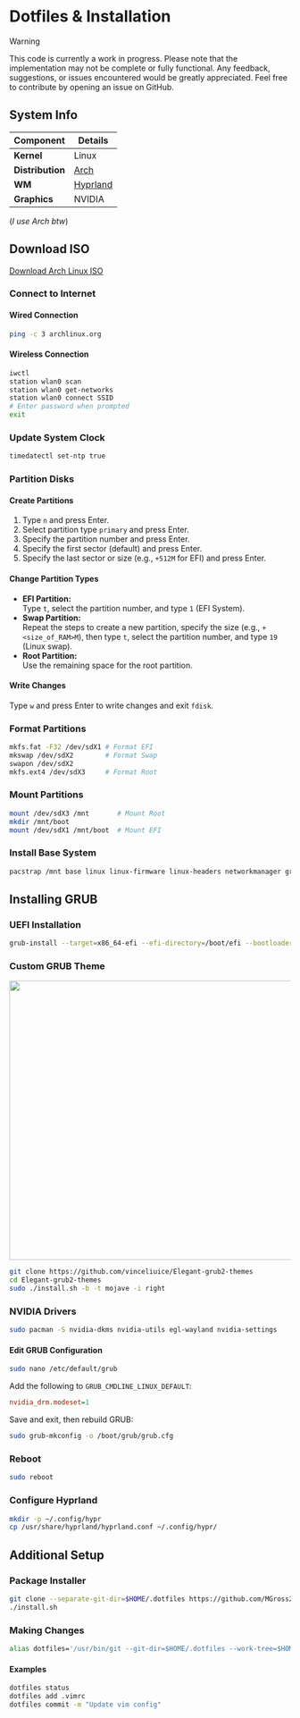 # Dotfiles & Installation

> [!WARNING] 
> This code is currently a work in progress. Please note that the implementation may not be complete or fully functional. Any feedback, suggestions, or issues encountered would be greatly appreciated. Feel free to contribute by opening an issue on GitHub.

## System Info

| **Component**   | **Details**       |
|------------------|-------------------|
| **Kernel**       | Linux             |
| **Distribution** | [Arch](https://archlinux.org)               |
| **WM**           | [Hyprland](https://wiki.hyprland.org)          |
| **Graphics**     | NVIDIA            |

(*I use Arch btw*)

## Download ISO

[Download Arch Linux ISO](https://archlinux.org/download/)

### Connect to Internet

#### Wired Connection

```bash
ping -c 3 archlinux.org
```

#### Wireless Connection

```bash
iwctl
station wlan0 scan
station wlan0 get-networks
station wlan0 connect SSID
# Enter password when prompted
exit
```

### Update System Clock

```bash
timedatectl set-ntp true
```

### Partition Disks

#### Create Partitions

1. Type `n` and press Enter.
2. Select partition type `primary` and press Enter.
3. Specify the partition number and press Enter.
4. Specify the first sector (default) and press Enter.
5. Specify the last sector or size (e.g., `+512M` for EFI) and press Enter.

#### Change Partition Types

- **EFI Partition:**  
    Type `t`, select the partition number, and type `1` (EFI System).  
- **Swap Partition:**  
    Repeat the steps to create a new partition, specify the size (e.g., `+<size_of_RAM>M`), then type `t`, select the partition number, and type `19` (Linux swap).  
- **Root Partition:**  
    Use the remaining space for the root partition.

#### Write Changes

Type `w` and press Enter to write changes and exit `fdisk`.

### Format Partitions

```bash
mkfs.fat -F32 /dev/sdX1 # Format EFI
mkswap /dev/sdX2        # Format Swap
swapon /dev/sdX2
mkfs.ext4 /dev/sdX3     # Format Root
```

### Mount Partitions

```bash
mount /dev/sdX3 /mnt       # Mount Root
mkdir /mnt/boot
mount /dev/sdX1 /mnt/boot  # Mount EFI
```

### Install Base System

```bash
pacstrap /mnt base linux linux-firmware linux-headers networkmanager grub efibootmgr sudo nano base-devel git
```

## Installing GRUB

### UEFI Installation

```bash
grub-install --target=x86_64-efi --efi-directory=/boot/efi --bootloader-id=GRUB
```

### Custom GRUB Theme

<img src="https://raw.githubusercontent.com/vinceliuice/Elegant-grub2-themes/refs/heads/main/preview-02.jpg"
     width="840" height="500"
     style="object-fit: none; object-position: -1020px -1100px;">

```bash
git clone https://github.com/vinceliuice/Elegant-grub2-themes
cd Elegant-grub2-themes
sudo ./install.sh -b -t mojave -i right
```

### NVIDIA Drivers

```bash
sudo pacman -S nvidia-dkms nvidia-utils egl-wayland nvidia-settings
```

#### Edit GRUB Configuration

```bash
sudo nano /etc/default/grub
```

Add the following to `GRUB_CMDLINE_LINUX_DEFAULT`:

```ini
nvidia_drm.modeset=1
```

Save and exit, then rebuild GRUB:

```bash
sudo grub-mkconfig -o /boot/grub/grub.cfg
```

### Reboot

```bash
sudo reboot
```

### Configure Hyprland

```bash
mkdir -p ~/.config/hypr
cp /usr/share/hyprland/hyprland.conf ~/.config/hypr/
```

## Additional Setup

### Package Installer

```bash
git clone --separate-git-dir=$HOME/.dotfiles https://github.com/MGross21/dotfiles.git $HOME
./install.sh
```

### Making Changes

```bash
alias dotfiles='/usr/bin/git --git-dir=$HOME/.dotfiles --work-tree=$HOME'
```

#### Examples

```bash
dotfiles status
dotfiles add .vimrc
dotfiles commit -m "Update vim config"
```
